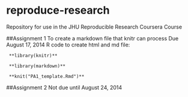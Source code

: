 reproduce-research
==================

Repository for use in the JHU Reproducible Research Coursera Course

##Assignment 1
To create a markdown file that knitr can process
Due August 17, 2014
R code to create html and md file:

     **library(knitr)**

     **library(markdown)**

     **knit("PA1_template.Rmd")**

##Assignment 2
Not due until August 24, 2014

